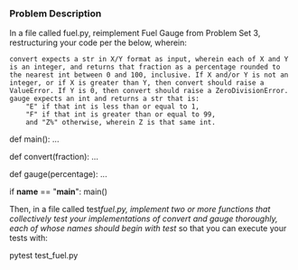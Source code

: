### Problem Description

In a file called fuel.py, reimplement Fuel Gauge from Problem Set 3, restructuring your code per the below, wherein:

    convert expects a str in X/Y format as input, wherein each of X and Y is an integer, and returns that fraction as a percentage rounded to the nearest int between 0 and 100, inclusive. If X and/or Y is not an integer, or if X is greater than Y, then convert should raise a ValueError. If Y is 0, then convert should raise a ZeroDivisionError.
    gauge expects an int and returns a str that is:
        "E" if that int is less than or equal to 1,
        "F" if that int is greater than or equal to 99,
        and "Z%" otherwise, wherein Z is that same int.

def main():
...

def convert(fraction):
...

def gauge(percentage):
...

if **name** == "**main**":
main()

Then, in a file called test*fuel.py, implement two or more functions that collectively test your implementations of convert and gauge thoroughly, each of whose names should begin with test* so that you can execute your tests with:

pytest test_fuel.py
